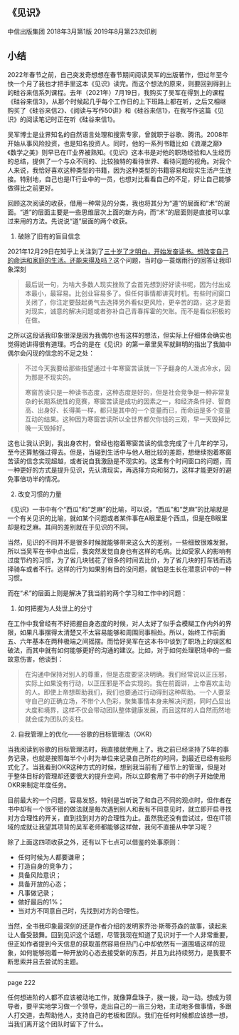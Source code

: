 ## 《见识》

中信出版集团 2018年3月第1版 2019年8月第23次印刷

## 小结

2022年春节之前，自己突发奇想想在春节期间阅读吴军的出版著作，但过年至今快一个月了我也才把手里这本《见识》读完。而这个想法的原来，则要回到得到上的硅谷来信系列课程。去年（2021年）7月19日，我购买了吴军在得到上的课程《硅谷来信3》，从那个时候起几乎每个工作日的上下班路上都在听，之后又相继购买了《硅谷来信2》、《阅读与写作50讲》和《硅谷来信1》，在我写作这篇《见识》的阅读笔记时正在听《硅谷来信1》。

吴军博士是业界知名的自然语言处理和搜索专家，曾就职于谷歌、腾讯。2008年开始从事风险投资，也是知名投资人。同时，他的一系列书籍比如《浪潮之巅》《数学之美》则早已在IT业界被熟知。《见识》这本书是对他的职场经验和人生经历的总结，提供了一个与众不同的、比较独特的看待世界、看待问题的视角。对我个人来说，我恰好喜欢这种类型的书籍，因为这种类型的书籍容易和现实生活产生连接。特别地，自己也是IT行业中的一员，也想对比看看自己的不足，好让自己能够做得比之前更好。

回顾这次阅读的收获，借用一种常见的分类，我也将其分为“道”的层面和“术”的层面。“道”的层面主要是一些思维层次上面的新方向，而“术”的层面则是直接可以拿过来用的方法。先说说“道”层面的两个收获。

1. 破除了旧有的盲目信念

2021年12月29日在知乎上关注到了[三十岁了才明白，开始发奋读书。想改变自己的命运和家庭的生活。还能来得及吗？](https://www.zhihu.com/question/359652140/answer/2144947563)这个问题，当时@一蓑烟雨行的回答让我印象深刻

> 最后说一句，为啥大多数人现实挫败了会首先想到好好读书呢，因为付出成本最小，最容易。比创业容易多了。但任何事情都讲究时机。有些时间窗口关闭了，你注定要鼓起勇气去选择另外看似更风险，更辛苦的路，这才是面对现实，诚意的解决问题或者弥补自己青春挥霍的欠账。而不是看似积极的在做。

之所以这段话我印象很深是因为我偶尔也有这样的想法，但实际上仔细体会确实也觉得她讲得很有道理。巧合的是在《见识》的第一章里吴军就鲜明的指出了我脑中偶尔会闪现的信念的不足之处：

> 不过今天我要给那些指望通过十年寒窗苦读就一下子翻身的人泼点冷水，因为那是不现实的。
>
> 寒窗苦读只是一种读书态度，这种态度是好的，但是社会竞争是一种非常复杂的长期系统性的竞赛，寒窗苦读是成功的因素之一，和经济条件好、智商高、出身好、长得美一样，都只是其中的一个变量而已，而命运是多个变量互动的结果。这种因为寒窗苦读所以全世界都欠你钱的三观，早一天毁掉比晚一天毁掉好。

这也让我认识到，我出身农村，曾经也抱着寒窗苦读的信念完成了十几年的学习，至今还算勉强过得去。但是，当碰到生活中与他人相比较的差距，想继续抱着寒窗苦读的信念实现超越，或者说自我激励是不现实的。这里有个时间窗口的问题，而一种更好的方式是提升见识，先认清现实，再选择方向和努力，这样才能更好的避免事倍功半的情况。

2. 改变习惯的力量

《见识》一书中有个“西瓜”和“芝麻”的比喻，可以说，“西瓜”和“芝麻”的比喻就是一个有关见识的比喻，就如某个问题或者某件事在A眼里是个西瓜，但是在B眼里却是粒芝麻。其间的差别就在于见识的不同。

当然，见识的不同并不是很多时候就能够带来这么大的差别，一些细致很难发掘，所以当吴军在书中点出后，我突然发觉自身也有这样的毛病。比如受家人的影响有过度节约的习惯，为了省几块钱花了很多的时间去比价，为了省几块的打车钱而选择骑车或者不行。这样的行为如果别有目的没问题，就怕是生长在潜意识中的一种习惯。


而在“术”的层面上则是解决了我当前的两个学习和工作中的问题：

1. 如何把握为人处世上的分寸

在工作中我曾经有不好把握自身态度的时候，对人太好了似乎会模糊工作内外的界限，如果凡事摆得太清楚又不太容易能够和周围同事相处。所以，始终工作前面五、六年基本在两种极端之间摇摆。而恰好吴军在这本书中谈到了职场上的误区和破法，而其中就有如何能够更好的沟通的建议。比如，对于如何处理职场中的一些故意伤害，他谈到：

> 在沟通中保持对别人的尊重，但是态度要坚决明确。我们经常说以正压邪，实际上如果没有行动，以正压邪是不会实现的。我在前面讲，上帝喜欢主动的人。即使上帝想帮助我们，我们也要通过行动得到这种帮助。一个人要坚守自己的正确立场，不带个人色彩，聚集事情本身来解决问题，同时凸显出大度和境界，这样不仅会带动团队整体健康发展，而且这样的人自然而然地就会成为团队的支柱。

2. 自我管理上的优化——谷歌的目标管理法（OKR）

当我阅读到谷歌的目标管理法时，我直接就使用上了。我之前已经坚持了5年的事务记录，也就是按照每半个小时为单位来记录自己所花的时间，到最近已经有些形式化了。当我看到OKR这种方式的时候，想到我当前有了细节上的管理，但是对于整体目标的管理却还要很大的提升空间，所以立即套用了书中的例子开始使用OKR来制定年度任务。

目前最大的一个问题，容易发怒，特别是当听说了和自己不同的观点时，但作者在书中却有一个很不错的做法就是每次遇到别人和我有不同意见时，就立即开启寻找对方合理性的开关，直到找到对方的合理性为止。虽然我还没有尝试过，但在IT领域的成就让我望其项背的吴军老师都能够这样做，我何不直接从中学习呢？

除了上面这四项收获之外，还有以下七点可以借鉴的处事原则：

- 任何时候为人都要谦卑；
- 打造自身的竞争力；
- 具备风险意识；
- 具备开放的心态；
- 凡事做记录；
- 做好最后的1%；
- 当对方不同意自己时，先找到对方的合理性。


当然，全书我印象最深刻的还是作者介绍的发明家乔治·斯蒂芬森的故事，读起来让人备受鼓舞。回到见识这个话题，尽管我现在知道了见识对于一个人非常重要，但正如作者提到今天信息的获取虽然容易但热门心中却依然有一道围墙这样的现象，如何能够抱着一种开放的心态去接受新的东西，并且为此持续努力，是我要不断思索并且去尝试的主题。


------

page 222


任何想进阶的人都不应该被动地工作，就像算盘珠子，拨一拨，动一动。想成为领导者，要平实地学习做一个领导，走出自己的一亩三分地，主动地多做事情，多跟人打交道，去帮助他人，支持自己的老板和团队。我们在任何时候都应该想一想，当我们离开这个团队时留下了什么。
